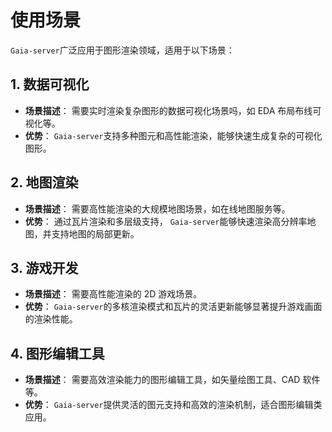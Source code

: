 # 使用场景

`Gaia-server`广泛应用于图形渲染领域，适用于以下场景：

## 1. 数据可视化

- **场景描述**：
  需要实时渲染复杂图形的数据可视化场景吗，如 EDA 布局布线可视化等。
- **优势**：
  `Gaia-server`支持多种图元和高性能渲染，能够快速生成复杂的可视化图形。

## 2. 地图渲染

- **场景描述**：
  需要高性能渲染的大规模地图场景，如在线地图服务等。
- **优势**：
  通过瓦片渲染和多层级支持， `Gaia-server`能够快速渲染高分辨率地图，并支持地图的局部更新。

## 3. 游戏开发

- **场景描述**：
  需要高性能渲染的 2D 游戏场景。
- **优势**：
  `Gaia-server`的多核渲染模式和瓦片的灵活更新能够显著提升游戏画面的渲染性能。

## 4. 图形编辑工具

- **场景描述**：
  需要高效渲染能力的图形编辑工具，如矢量绘图工具、CAD 软件等。
- **优势**：
  `Gaia-server`提供灵活的图元支持和高效的渲染机制，适合图形编辑类应用。
